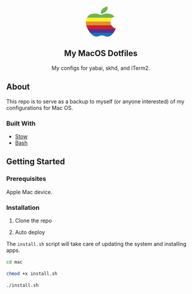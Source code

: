 <div id="top"></div>

<!-- HEADER -->
<br />
<div align="center">
    <img src="images/logo.png" alt="Logo" width="80" height="80">

  <h2 align="center">My MacOS Dotfiles</h2>

  <p align="center">
    My configs for yabai, skhd, and iTerm2.
    <br />
  </p>
</div>

<!-- ABOUT -->
## About

This repo is to serve as a backup to myself (or anyone interested) of my configurations for Mac OS.

### Built With

* [Stow](https://www.gnu.org/software/stow/)
* [Bash](https://www.gnu.org/software/bash/)

<!-- GETTING STARTED -->
## Getting Started

### Prerequisites

Apple Mac device.

### Installation

1. Clone the repo

2. Auto deploy

The `install.sh` script will take care of updating the system and installing apps. 

```bash
cd mac
```

```bash
chmod +x install.sh
```

```bash
./install.sh
```